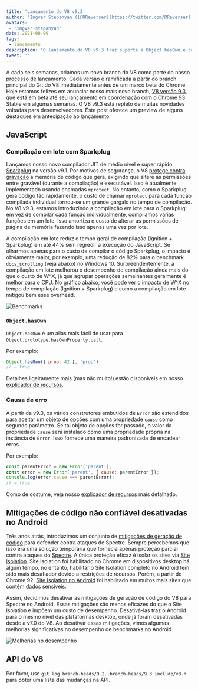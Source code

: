 ```yaml
---
title: 'Lançamento do V8 v9.3'
author: 'Ingvar Stepanyan ([@RReverser](https://twitter.com/RReverser))'
avatars:
 - 'ingvar-stepanyan'
date: 2021-08-09
tags:
 - lançamento
description: 'O lançamento do V8 v9.3 traz suporte a Object.hasOwn e causas de erro, melhora o desempenho da compilação e desativa as mitigações de geração de código não confiável no Android.'
tweet: ''
---
```

A cada seis semanas, criamos um novo branch do V8 como parte do nosso [processo de lançamento](https://v8.dev/docs/release-process). Cada versão é ramificada a partir do branch principal do Git do V8 imediatamente antes de um marco beta do Chrome. Hoje estamos felizes em anunciar nosso mais novo branch, [V8 versão 9.3](https://chromium.googlesource.com/v8/v8.git/+log/branch-heads/9.3), que está em beta até seu lançamento em coordenação com o Chrome 93 Stable em algumas semanas. O V8 v9.3 está repleto de muitas novidades voltadas para desenvolvedores. Este post oferece um preview de alguns destaques em antecipação ao lançamento.

<!--truncate-->
## JavaScript

### Compilação em lote com Sparkplug

Lançamos nosso novo compilador JIT de médio nível e super rápido [Sparkplug](https://v8.dev/blog/sparkplug) na versão v9.1. Por motivos de segurança, o V8 [protege contra gravação](https://en.wikipedia.org/wiki/W%5EX) a memória de código que gera, exigindo que altere as permissões entre gravável (durante a compilação) e executável. Isso é atualmente implementado usando chamadas `mprotect`. No entanto, como o Sparkplug gera código tão rapidamente, o custo de chamar `mprotect` para cada função compilada individual tornou-se um grande gargalo no tempo de compilação. No V8 v9.3, estamos introduzindo a compilação em lote para o Sparkplug: em vez de compilar cada função individualmente, compilamos várias funções em um lote. Isso amortiza o custo de alterar as permissões de página de memória fazendo isso apenas uma vez por lote.

A compilação em lote reduz o tempo geral de compilação (Ignition + Sparkplug) em até 44% sem regredir a execução do JavaScript. Se olharmos apenas para o custo de compilar o código Sparkplug, o impacto é obviamente maior, por exemplo, uma redução de 82% para o benchmark `docs_scrolling` (veja abaixo) no Windows 10. Surpreendentemente, a compilação em lote melhorou o desempenho de compilação ainda mais do que o custo de W^X, já que agrupar operações semelhantes geralmente é melhor para o CPU. No gráfico abaixo, você pode ver o impacto de W^X no tempo de compilação (Ignition + Sparkplug) e como a compilação em lote mitigou bem esse overhead.

![Benchmarks](/_img/v8-release-93/sparkplug.svg)

### `Object.hasOwn`

`Object.hasOwn` é um alias mais fácil de usar para `Object.prototype.hasOwnProperty.call`.

Por exemplo:

```javascript
Object.hasOwn({ prop: 42 }, 'prop')
// → true
```

Detalhes ligeiramente mais (mas não muito!) estão disponíveis em nosso [explicador de recursos](https://v8.dev/features/object-has-own).

### Causa de erro

A partir da v9.3, os vários construtores embutidos de `Error` são estendidos para aceitar um objeto de opções com uma propriedade `cause` como segundo parâmetro. Se tal objeto de opções for passado, o valor da propriedade `cause` será instalado como uma propriedade própria na instância de `Error`. Isso fornece uma maneira padronizada de encadear erros.

Por exemplo:

```javascript
const parentError = new Error('parent');
const error = new Error('parent', { cause: parentError });
console.log(error.cause === parentError);
// → true
```

Como de costume, veja nosso [explicador de recursos](https://v8.dev/features/error-cause) mais detalhado.

## Mitigações de código não confiável desativadas no Android

Três anos atrás, introduzimos um conjunto de [mitigações de geração de código](https://v8.dev/blog/spectre) para defender contra ataques de Spectre. Sempre percebemos que isso era uma solução temporária que fornecia apenas proteção parcial contra ataques do [Spectre](https://spectreattack.com/spectre.pdf). A única proteção eficaz é isolar os sites via [Site Isolation](https://blog.chromium.org/2021/03/mitigating-side-channel-attacks.html). Site Isolation foi habilitado no Chrome em dispositivos desktop há algum tempo, no entanto, habilitar o Site Isolation completo no Android tem sido mais desafiador devido a restrições de recursos. Porém, a partir do Chrome 92, [Site Isolation no Android](https://security.googleblog.com/2021/07/protecting-more-with-site-isolation.html) foi habilitado em muitos mais sites que contêm dados sensíveis.

Assim, decidimos desativar as mitigações de geração de código do V8 para Spectre no Android. Essas mitigações são menos eficazes do que o Site Isolation e impõem um custo de desempenho. Desativá-las traz o Android para o mesmo nível das plataformas desktop, onde já foram desativadas desde a v7.0 do V8. Ao desativar essas mitigações, vimos algumas melhorias significativas no desempenho de benchmarks no Android.

![Melhorias no desempenho](/_img/v8-release-93/code-mitigations.svg)

## API do V8

Por favor, use `git log branch-heads/9.2..branch-heads/9.3 include/v8.h` para obter uma lista das mudanças na API.
